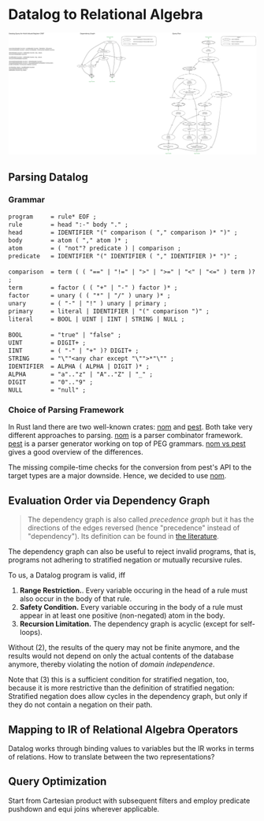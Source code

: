 # Datalog to Relational Algebra

![Query Translation MVR CRDT](./query_translation_mvr_crdt.excalidraw.svg)

## Parsing Datalog

### Grammar

```ebnf
program     = rule* EOF ;
rule        = head ":-" body "." ;
head        = IDENTIFIER "(" comparison ( "," comparison )* ")" ;
body        = atom ( "," atom )* ;
atom        = ( "not"? predicate ) | comparison ;
predicate   = IDENTIFIER "(" IDENTIFIER ( "," IDENTIFIER )* ")" ;

comparison  = term ( ( "==" | "!=" | ">" | ">=" | "<" | "<=" ) term )? ;
term        = factor ( ( "+" | "-" ) factor )* ;
factor      = unary ( ( "*" | "/" ) unary )* ;
unary       = ( "-" | "!" ) unary | primary ;
primary     = literal | IDENTIFIER | "(" comparison ")" ;
literal     = BOOL | UINT | IINT | STRING | NULL ;

BOOL        = "true" | "false" ;
UINT        = DIGIT+ ;
IINT        = ( "-" | "+" )? DIGIT+ ;
STRING      = "\""<any char except "\"">*"\"" ;
IDENTIFIER  = ALPHA ( ALPHA | DIGIT )* ;
ALPHA       = "a".."z" | "A".."Z" | "_" ;
DIGIT       = "0".."9" ;
NULL        = "null" ;
```

### Choice of Parsing Framework

In Rust land there are two well-known crates: [nom] and [pest]. Both take very
different approaches to parsing. [nom] is a parser combinator framework. [pest]
is a parser generator working on top of PEG grammars. [nom vs pest] gives a good
overview of the differences.

The missing compile-time checks for the conversion from pest's API to the target
types are a major downside. Hence, we decided to use [nom].

## Evaluation Order via Dependency Graph

> The dependency graph is also called _precedence graph_ but it has the
> directions of the edges reversed (hence "precedence" instead of "dependency").
> Its definition can be found in [the literature][dlog_survey].

The dependency graph can also be useful to reject invalid programs, that is,
programs not adhering to stratified negation or mutually recursive rules.

To us, a Datalog program is valid, iff

1. **Range Restriction.**. Every variable occuring in the head of a rule must
   also occur in the body of that rule.
1. **Safety Condition.** Every variable occuring in the body of a rule must
   appear in at least one positive (non-negated) atom in the body.
1. **Recursion Limitation.** The dependency graph is acyclic (except for
   self-loops).

Without (2), the results of the query may not be finite anymore, and the results
would not depend on only the actual contents of the database anymore, thereby
violating the notion of _domain independence_.

Note that (3) this is a sufficient condition for stratified negation, too,
because it is more restrictive than the definition of stratified negation:
Stratified negation does allow cycles in the dependency graph, but only if they
do not contain a negation on their path.

## Mapping to IR of Relational Algebra Operators

Datalog works through binding values to variables but the IR works in terms of
relations. How to translate between the two representations?

## Query Optimization

Start from Cartesian product with subsequent filters and employ predicate
pushdown and equi joins wherever applicable.

[dlog_survey]:
  https://dl.acm.org/doi/10.1561/1900000017
  "Datalog and Recursive Query Processing - Green"
[nom]: https://crates.io/crates/nom "Nom - Parser combinator framework for Rust"
[pest]: https://crates.io/crates/pest "Pest - The Elegant Parser"
[nom vs pest]:
  https://www.synacktiv.com/en/publications/battle-of-the-parsers-peg-vs-combinators
  "BATTLE OF THE PARSERS: PEG VS COMBINATORS"

